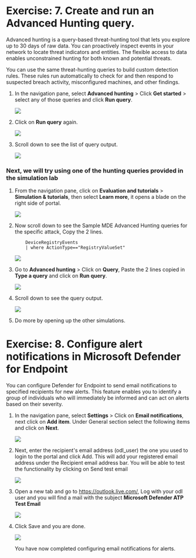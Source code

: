 # Exercise: 7. Create and run an Advanced Hunting query.



Advanced hunting is a query-based threat-hunting tool that lets you explore up to 30 days of raw data. You can proactively inspect events in your network to locate threat indicators and entities. The flexible access to data enables unconstrained hunting for both known and potential threats.

You can use the same threat-hunting queries to build custom detection rules. These rules run automatically to check for and then respond to suspected breach activity, misconfigured machines, and other findings.



1. In the navigation pane, select **Advanced hunting** > Click **Get started** > select any of those queries and click **Run query**.




   ![](images/advanced-hunting.png)




2. Click on **Run query** again.




   ![](images/run-query.png)




3. Scroll down to see the list of query output.





   ![](images/query-output.png)





### Next, we will try using one of the hunting queries provided in the simulation lab




1. From the navigation pane, click on **Evaluation and tutorials** > **Simulation & tutorials**, then select **Learn more**, it opens a blade on the right side of portal.





   ![](images/hunting-q.png)





2. Now scroll down to see the Sample MDE Advanced Hunting queries for the specific attack, Copy the 2 lines.
   


   ```
       DeviceRegistryEvents
       | where ActionType=="RegistryValueSet"
   ```



   ![](images/copy-query.png)




3. Go to **Advanced hunting** > Click on **Query**, Paste the 2 lines copied in **Type a query** and click on **Run query**.






   ![](images/run-q.png)





4. Scroll down to see the query output.




   ![](images/query-output2.png)




5. Do more by opening up the other simulations.





# Exercise: 8. Configure alert notifications in Microsoft Defender for Endpoint


You can configure Defender for Endpoint to send email notifications to specified recipients for new alerts. This feature enables you to identify a group of individuals who will immediately be informed and can act on alerts based on their severity.




1. In the navigation pane, select **Settings** > Click on **Email notifications**, next click on **Add item**. Under General section select the following items and click on **Next**.





   ![](images/create-alert.png)




2. Next, enter the recipient's email address (odl_user) the one you used to login to the portal and click Add. This will add your registered email address under the Recipient email address bar. You will be able to test the functionality by clicking on Send test email







   ![](images/add-email.png)





3. Open a new tab and go to https://outlook.live.com/, Log with your odl user and you will find a mail with the subject **Microsoft Defender ATP Test Email**





   ![](images/email-alert.png)




4. Click Save and you are done.




   ![](images/save-email-rule.png)
   
   
   You have now completed configuring email notifications for alerts. 
